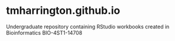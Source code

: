 # tmharrington.github.io
Undergraduate repository containing  RStudio workbooks created in Bioinformatics BIO-4ST1-14708
